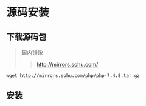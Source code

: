 # 源码安装

## 下载源码包
> 国内镜像
>> http://mirrors.sohu.com/
```
wget http://mirrors.sohu.com/php/php-7.4.8.tar.gz
```

## 安装
> 

